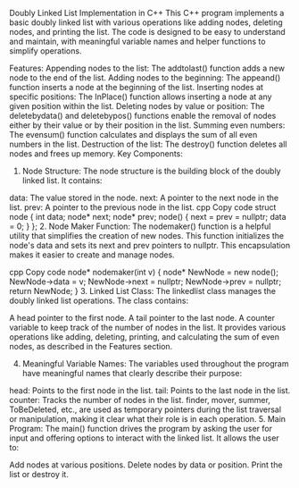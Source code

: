 Doubly Linked List Implementation in C++
This C++ program implements a basic doubly linked list with various operations like adding nodes, deleting nodes, and printing the list. The code is designed to be easy to understand and maintain, with meaningful variable names and helper functions to simplify operations.

Features:
Appending nodes to the list: The addtolast() function adds a new node to the end of the list.
Adding nodes to the beginning: The appeand() function inserts a node at the beginning of the list.
Inserting nodes at specific positions: The InPlace() function allows inserting a node at any given position within the list.
Deleting nodes by value or position: The deletebydata() and deletebypos() functions enable the removal of nodes either by their value or by their position in the list.
Summing even numbers: The evensum() function calculates and displays the sum of all even numbers in the list.
Destruction of the list: The destroy() function deletes all nodes and frees up memory.
Key Components:
1. Node Structure:
The node structure is the building block of the doubly linked list. It contains:

data: The value stored in the node.
next: A pointer to the next node in the list.
prev: A pointer to the previous node in the list.
cpp
Copy code
struct node {
    int data;
    node* next;
    node* prev;
    node() { next = prev = nullptr; data = 0; }
};
2. Node Maker Function:
The nodemaker() function is a helpful utility that simplifies the creation of new nodes. This function initializes the node's data and sets its next and prev pointers to nullptr. This encapsulation makes it easier to create and manage nodes.

cpp
Copy code
node* nodemaker(int v) {
    node* NewNode = new node();
    NewNode->data = v;
    NewNode->next = nullptr;
    NewNode->prev = nullptr;
    return NewNode;
}
3. Linked List Class:
The linkedlist class manages the doubly linked list operations. The class contains:

A head pointer to the first node.
A tail pointer to the last node.
A counter variable to keep track of the number of nodes in the list.
It provides various operations like adding, deleting, printing, and calculating the sum of even nodes, as described in the Features section.

4. Meaningful Variable Names:
The variables used throughout the program have meaningful names that clearly describe their purpose:

head: Points to the first node in the list.
tail: Points to the last node in the list.
counter: Tracks the number of nodes in the list.
finder, mover, summer, ToBeDeleted, etc., are used as temporary pointers during the list traversal or manipulation, making it clear what their role is in each operation.
5. Main Program:
The main() function drives the program by asking the user for input and offering options to interact with the linked list. It allows the user to:

Add nodes at various positions.
Delete nodes by data or position.
Print the list or destroy it.
